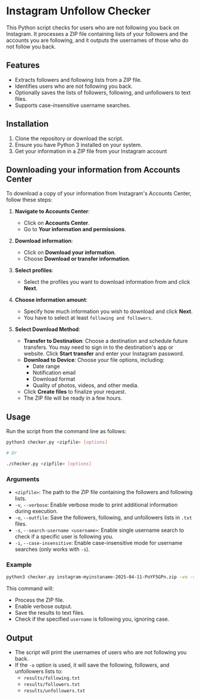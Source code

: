 # Instagram Unfollow Checker

This Python script checks for users who are not following you back on Instagram. It processes a ZIP file containing lists of your followers and the accounts you are following, and it outputs the usernames of those who do not follow you back.

## Features

- Extracts followers and following lists from a ZIP file.
- Identifies users who are not following you back.
- Optionally saves the lists of followers, following, and unfollowers to text files.
- Supports case-insensitive username searches.

## Installation

1. Clone the repository or download the script.
2. Ensure you have Python 3 installed on your system.
3. Get your information in a ZIP file from your Instagram account

## Downloading your information from Accounts Center

To download a copy of your information from Instagram's Accounts Center, follow these steps:

1. **Navigate to Accounts Center**:
   - Click on **Accounts Center**.
   - Go to **Your information and permissions**.

2. **Download information**:
   - Click on **Download your information**.
   - Choose **Download or transfer information**.

3. **Select profiles**:
   - Select the profiles you want to download information from and click **Next**.

4. **Choose information amount**:
   - Specify how much information you wish to download and click **Next**.
   - You have to select at least `following and followers`.

5. **Select Download Method**:
   - **Transfer to Destination**: Choose a destination and schedule future transfers. You may need to sign in to the destination's app or website. Click **Start transfer** and enter your Instagram password.
   - **Download to Device**: Choose your file options, including:
     - Date range
     - Notification email
     - Download format
     - Quality of photos, videos, and other media.
   - Click **Create files** to finalize your request.
   - The ZIP file will be ready in a few hours. 

## Usage

Run the script from the command line as follows:

```bash
python3 checker.py <zipfile> [options]

# Or

./checker.py <zipfile> [options]
```

### Arguments

- `<zipfile>`: The path to the ZIP file containing the followers and following lists.
- `-v`, `--verbose`: Enable verbose mode to print additional information during execution.
- `-o`, `--outfile`: Save the followers, following, and unfollowers lists in `.txt` files.
- `-s`, `--search-username <username>`: Enable single username search to check if a specific user is following you.
- `-i`, `--case-insensitive`: Enable case-insensitive mode for username searches (only works with `-s`).

### Example

```bash
python3 checker.py instagram-myinstaname-2025-04-11-PoYF5GPn.zip -vo -s username -i
```

This command will:
- Process the ZIP file.
- Enable verbose output.
- Save the results to text files.
- Check if the specified `username` is following you, ignoring case.

## Output

- The script will print the usernames of users who are not following you back.
- If the `-o` option is used, it will save the following, followers, and unfollowers lists to:
  - `results/following.txt`
  - `results/followers.txt`
  - `results/unfollowers.txt`
